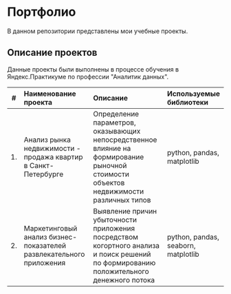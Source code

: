 # Портфолио
В данном репозитории представлены мои учебные проекты.

## Описание проектов
Данные проекты были выполнены в процессе обучения в Яндекс.Практикуме по профессии "Аналитик данных".

| #   | Наименование проекта                                                | Описание                                                                                                                               | Используемые библиотеки             |
| :-: | :------------------------------------------------------------------ | :------------------------------------------------------------------------------------------------------------------------------------- |:----------------------------------- |
| 1.  | Анализ рынка недвижимости - продажа квартир в Санкт-Петербурге      | Определение параметров, оказывающих непосредственное влияние на формирование рыночной стоимости объектов недвижимости различных типов  | python, pandas, matplotlib          |
| 2.  | Маркетинговый анализ бизнес-показателей развлекательного приложения | Выявление причин убыточности приложения посредством когортного анализа и поиск решений по формированию положительного денежного потока | python, pandas, seaborn, matplotlib |
